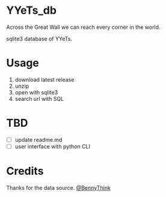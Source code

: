 # YYeTs_db
Across the Great Wall we can reach every corner in the world.

sqlite3 database of YYeTs.

# Usage
1. download latest release
2. unzip
3. open with sqlite3
4. search url with SQL

# TBD
- [ ] update readme.md
- [ ] user interface with python CLI

# Credits
Thanks for the data source.
[@BennyThink](https://github.com/BennyThink)


